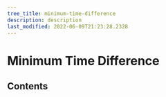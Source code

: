 ```yaml
---
tree_title: minimum-time-difference
description: description
last_modified: 2022-06-09T21:23:28.2328
---
```


# Minimum Time Difference

## Contents
